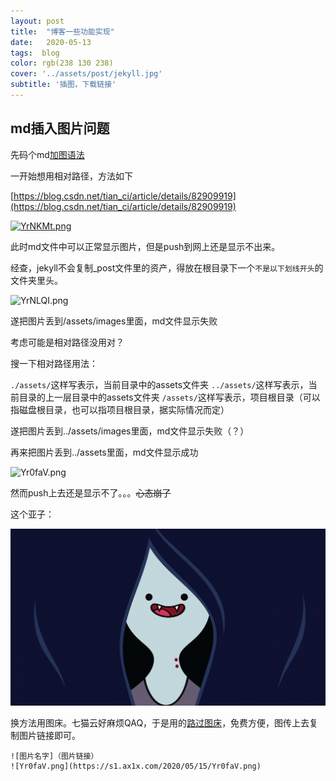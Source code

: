 ```yaml
---
layout: post
title:  "博客一些功能实现"
date:   2020-05-13 
tags:  blog
color: rgb(238 130 238)
cover: '../assets/post/jekyll.jpg'
subtitle: '插图，下载链接'
---
```




## md插入图片问题

先码个md[加图语法](https://www.jianshu.com/p/280c6a6f2594)

一开始想用相对路径，方法如下

[https://blog.csdn.net/tian_ci/article/details/82909919](https://blog.csdn.net/tian_ci/article/details/82909919)

[![YrNKMt.png](https://s1.ax1x.com/2020/05/15/YrNKMt.png)](https://imgchr.com/i/YrNKMt)

此时md文件中可以正常显示图片，但是push到网上还是显示不出来。

经查，jekyll不会复制_post文件里的资产，得放在根目录下一个`不是以下划线开头`的文件夹里头。

![YrNLQI.png](https://s1.ax1x.com/2020/05/15/YrNLQI.png)

遂把图片丢到/assets/images里面，md文件显示失败

考虑可能是相对路径没用对？

搜一下相对路径用法：

`./assets/`这样写表示，当前目录中的assets文件夹
`../assets/`这样写表示，当前目录的上一层目录中的assets文件夹
`/assets/`这样写表示，项目根目录（可以指磁盘根目录，也可以指项目根目录，据实际情况而定）



遂把图片丢到../assets/images里面，md文件显示失败（？）

再来把图片丢到../assets里面，md文件显示成功

![Yr0faV.png](https://s1.ax1x.com/2020/05/15/Yr0faV.png)

然而push上去还是显示不了。。。~~心态崩了~~

这个亚子：

![test1](../assets/test1.png)

换方法用图床。七猫云好麻烦QAQ，于是用的[路过图床](https://imgchr.com/)，免费方便，图传上去复制图片链接即可。

```
![图片名字]（图片链接）
![Yr0faV.png](https://s1.ax1x.com/2020/05/15/Yr0faV.png)
```

